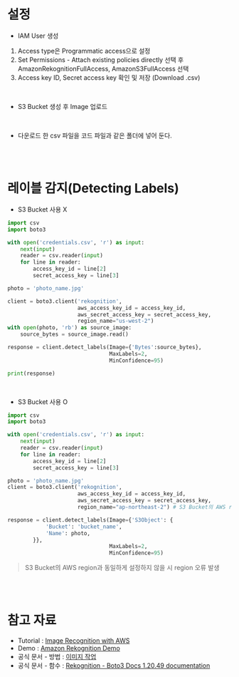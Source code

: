 # 설정
- IAM User 생성
1. Access type은 Programmatic access으로 설정
2. Set Permissions - Attach existing policies directly 선택 후 AmazonRekognitionFullAccess, AmazonS3FullAccess 선택
3. Access key ID, Secret access key 확인 및 저장 (Download .csv)

<br/>

- S3 Bucket 생성 후 Image 업로드

<br/>

- 다운로드 한 csv 파일을 코드 파일과 같은 폴더에 넣어 둔다.

<br/>
<br/>

# 레이블 감지(Detecting Labels)
- S3 Bucket 사용 X

```python
import csv
import boto3

with open('credentials.csv', 'r') as input:
    next(input)
    reader = csv.reader(input)
    for line in reader:
        access_key_id = line[2]
        secret_access_key = line[3]

photo = 'photo_name.jpg'

client = boto3.client('rekognition',
                      aws_access_key_id = access_key_id,
                      aws_secret_access_key = secret_access_key,
                      region_name="us-west-2")
with open(photo, 'rb') as source_image:
    source_bytes = source_image.read()

response = client.detect_labels(Image={'Bytes':source_bytes},
                                MaxLabels=2,
                                MinConfidence=95)

print(response)
```

<br/>

- S3 Bucket 사용 O

```python
import csv
import boto3

with open('credentials.csv', 'r') as input:
    next(input)
    reader = csv.reader(input)
    for line in reader:
        access_key_id = line[2]
        secret_access_key = line[3]

photo = 'photo_name.jpg'
client = boto3.client('rekognition',
                      aws_access_key_id = access_key_id,
                      aws_secret_access_key = secret_access_key,
                      region_name="ap-northeast-2") # S3 Bucket의 AWS region과 동일하게 설정

response = client.detect_labels(Image={'S3Object': {
            'Bucket': 'bucket_name',
            'Name': photo,
        }},
                                MaxLabels=2,
                                MinConfidence=95)
```

> S3 Bucket의 AWS region과 동일하게 설정하지 않을 시 region 오류 발생

<br/>
<br/>

# 참고 자료
- Tutorial : [Image Recognition with AWS](https://www.youtube.com/playlist?list=PLqEbL1vopgvv1gkA2Gz-yQzKUyja4D2ew)
- Demo : [Amazon Rekognition Demo](https://ap-northeast-2.console.aws.amazon.com/rekognition/home?region=ap-northeast-2#/label-detection)
- 공식 문서 - 방법 : [이미지 작업](https://docs.aws.amazon.com/ko_kr/rekognition/latest/dg/images.html)
- 공식 문서 - 함수 : [Rekognition - Boto3 Docs 1.20.49 documentation](https://boto3.amazonaws.com/v1/documentation/api/latest/reference/services/rekognition.html#Rekognition.Client.detect_labels)

